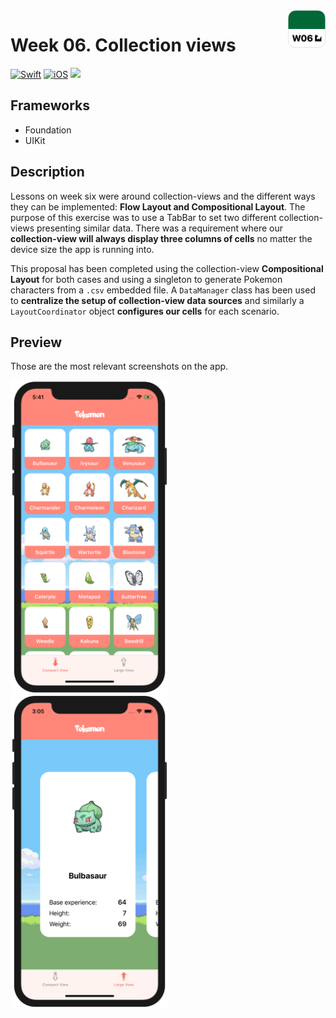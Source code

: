<!-- Header -->
<img src="../Assets/W06_AppIcon.png" width="60" align="right"/>
<h1>Week 06. Collection views</h1>

[![Swift](https://img.shields.io/badge/Swift-5.0-orange.svg?longCache=true&style=flat&logo=swift)](https://www.swift.org)
[![iOS](https://img.shields.io/badge/iOS-13.5+-lightgrey.svg?longCache=true&?style=flat&logo=apple)](https://developer.apple.com/ios/)
[![](https://img.shields.io/badge/@BEstelrichS-1A94E0.svg?logoColor=white&logo=twitter)](https://twitter.com/BEstelrichS)

<!-- Body -->
## Frameworks
- Foundation
- UIKit


## Description
Lessons on week six were around collection-views and the different ways they can be implemented: **Flow Layout and Compositional Layout**. The purpose of this exercise was to use a TabBar to set two different collection-views presenting similar data. There was a requirement where our **collection-view will always display three columns of cells** no matter the device size the app is running into.

This proposal has been completed using the collection-view **Compositional Layout** for both cases and using a singleton to generate Pokemon characters from a `.csv` embedded file. A `DataManager` class has been used to **centralize the setup of collection-view data sources** and similarly a `LayoutCoordinator` object **configures our cells** for each scenario.


## Preview
Those are the most relevant screenshots on the app.

<p align="left">
	<img src="../Assets/W06_Screenshot1.png" height="500"/>
	<img src="../Assets/W06_Screenshot2.png" height="500"/>
</p>


<!-- Footer -->